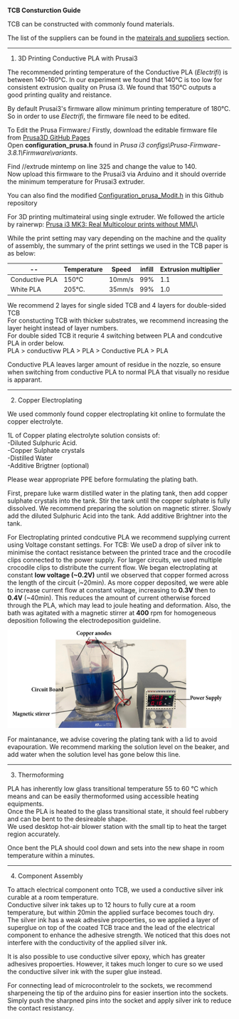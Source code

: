 **TCB Consturction Guide**

TCB can be constructed with commonly found materials.

The list of the suppliers can be found in the [mateirals and suppliers](Material_and_Supplier.md) section.

---
1. 3D Printing Conductive PLA with Prusai3


  The recommended printing temperature of the Conductive PLA (*Electrifi*) is between 140-160°C.
  In our experiment we found that 140°C is too low for consistent extrusion quality on Prusa i3.
  We found that 150°C outputs a good printing quality and reistance. 
  
  By default Prusai3's firmware allow minimum printing temperature of 180°C.
  So in order to use *Electrifi*, the firmware file need to be edited.
 
  To Edit the Prusa Firmware:/
  Firstly, download the editable firmware file from [Prusa3D GitHub Pages](https://github.com/prusa3d/Prusa-Firmware)\
  Open **configuration_prusa.h** found in *Prusa i3 configs\Prusa-Firmware-3.8.1\Firmware\variants*.
  
  Find //extrude mintemp on line 325 and change the value to 140.\
  Now upload this firmware to the Prusai3 via Arduino and it should override the minimum temperature for Prusai3 extruder.
  
  You can also find the modified [Configuration_prusa_Modit.h](Configuration_prusa_Modit.h) in this Github repository
  
  For 3D printing multimateiral using single extruder. We followed the article by rainerwp: [Prusa i3 MK3: Real Multicolour prints without MMU](http://schlosshan.eu/blog/2019/03/02/prusa-i3-mk3-real-multicolour-prints-without-mmu/)\
  
  While the print setting may vary depending on the machine and the quality of assembly, the summary of the print settings we used in the TCB paper is as below:
  
| --|Temperature | Speed | infill | Extrusion multiplier | 
| ---|--|--|--|--|
| Conductive PLA | 150°C  | 10mm/s | 99% |1.1|
| White PLA | 205°C. | 35mm/s | 99% | 1.0|

We recommend 2 layes for single sided TCB and 4 layers for double-sided TCB\
For constucting TCB with thicker substrates, we recommend increasing the layer height instead of layer numbers.\
For double sided TCB it requrie 4 switching between PLA and condcutive PLA in order below. \
PLA > conductivw PLA > PLA > Conductive PLA > PLA

Conductive PLA leaves larger amount of residue in the nozzle, so ensure when switching from conductive PLA to normal PLA that visually no residue is apparant.

---
2. Copper Electroplating


We used commonly found copper electroplating kit online to formulate the copper electrolyte.

1L of Copper plating electrolyte solution consists of: \
-Diluted Sulphuric Acid. \
-Copper Sulphate crystals \
-Distilled Water \
-Additive Brigtner (optional) 

Please wear appropriate PPE before formulating the plating bath.

First, prepare luke warm distilled water in the plating tank, then add copper sulphate crystals into the tank.
Stir the tank until the copper sulphate is fully dissolved. We recommend preparing the solution on magnetic stirrer.
Slowly add the diluted Sulphuric Acid into the tank.
Add additive Brightner into the tank.

For Electroplating printed condcutive PLA we recommend supplying current using Voltage constant settings.
For TCB: We useD a drop of silver ink to minimise the contact resistance between the printed trace and the crocodile clips connected to the power supply. For larger circuits, we used multiple crocodile clips to distribute the current flow. We began electroplating at constant **low voltage (~0.2V)** until we observed that copper formed across the length of the circuit (~20min). As more copper deposited, we were able to increase current flow at constant voltage, increasing to **0.3V** then to **0.4V** (~40min). This reduces the amount of current otherwise forced through the PLA, which may lead to joule heating and deformation. Also, the bath was agitated with a magnetic stirrer at **400** rpm for homogeneous deposition following the electrodeposition guideline.

![](images/plating.jpg)

For maintanance, we advise covering the plating tank with a lid to avoid evapouration. We recommend marking the solution level on the beaker, and add water when the solution level has gone below this line.

---
3. Thermoforming 

PLA has inherently low glass transitional temperature 55 to 60 °C which means and can be easily thermoformed using accessible heating equipments.\
Once the PLA is heated to the glass transitional state, it should feel rubbery and can be bent to the desireable shape.\
We used desktop hot-air blower station with the small tip to heat the target region accurately.

Once bent the PLA should cool down and sets into the new shape in room temperature within a minutes.



---
4. Component Assembly

To attach electrical component onto TCB, we used a conductive silver ink curable at a room temperature.\
Conductive silver ink takes up to 12 hours to fully cure at a room temperature, but within 20min the applied surface becomes touch dry.\
The silver ink has a weak adhesive propoerties, so we applied a layer of superglue on top of the coated TCB trace and the lead of the electrical component to enhance the adhesive strength. We noticed that this does not interfere with the conductivity of the applied silver ink.

It is also possible to use conductive silver epoxy, which has greater adhesives propoerties. However, it takes much longer to cure so we used the conductive silver ink with the super glue instead.

For connecting lead of microcontrolelr to the sockets, we recommend sharpeneing the tip of the arduino pins for easier insertion into the sockets.\
Simply push the sharpned pins into the socket and apply silver ink to reduce the contact resistancy.


